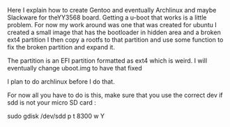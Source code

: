 Here I explain how to create Gentoo and eventually Archlinux and maybe Slackware for theYY3568 board.
Getting a u-boot that works is a little problem. For now my work around was one that was created for ubuntu
I created a small image that has the bootloader in hidden area and a broken ext4 partition
I then copy a rootfs to that partition and use some function to fix the broken partition and expand it.


The partition is an EFI partition formatted as ext4 which is weird.
I will eventually change uboot.img to have that fixed

I plan to do archlinux before I do that.

For now all you have to do is this, make sure that you use the correct dev if sdd is not your micro SD card :

sudo gdisk /dev/sdd
p
t
8300
w
Y




